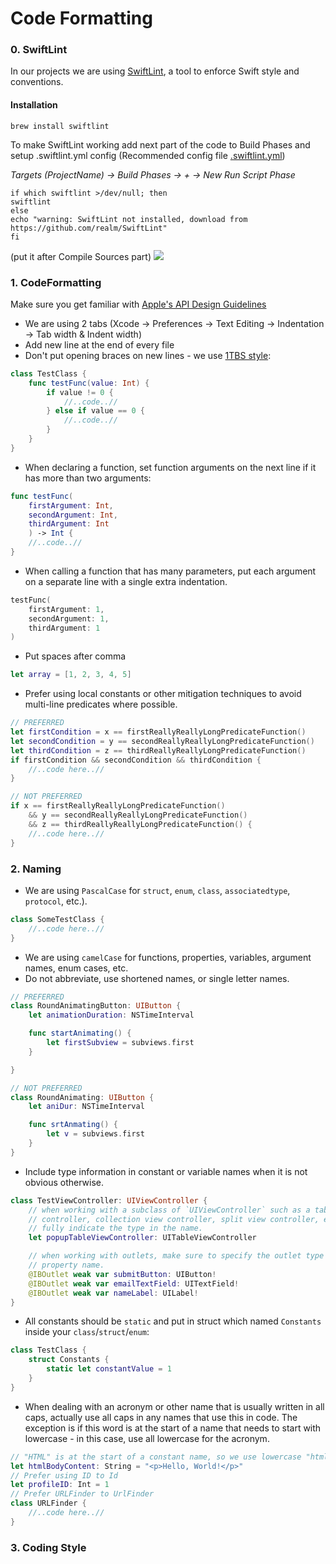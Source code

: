 # Code Formatting

### 0. SwiftLint 
In our projects we are using [SwiftLint](https://github.com/realm/SwiftLint), a tool to enforce Swift style and conventions.

#### Installation
```
brew install swiftlint
```
To make SwiftLint working add next part of the code to Build Phases and setup .swiftlint.yml config (Recommended config file [.swiftlint.yml](https://gist.github.com/romanfurman6/c40443e8b337832bd91beb8fd81ed1aa))

*Targets (ProjectName) -> Build Phases -> + -> New Run Script Phase*

```
if which swiftlint >/dev/null; then
swiftlint
else
echo "warning: SwiftLint not installed, download from https://github.com/realm/SwiftLint"
fi
```
(put it after Compile Sources part)
![](https://image.ibb.co/nErBio/image.png)

### 1. CodeFormatting
Make sure you get familiar with [Apple's API Design Guidelines](https://swift.org/documentation/api-design-guidelines/)
- We are using 2 tabs (Xcode -> Preferences -> Text Editing -> Indentation -> Tab width & Indent width)
- Add new line at the end of every file
- Don't put opening braces on new lines - we use [1TBS style](https://en.m.wikipedia.org/wiki/Indentation_style#1TBS):
```swift
class TestClass {
	func testFunc(value: Int) {
		if value != 0 {
			//..code..//
		} else if value == 0 {
			//..code..//
		}
	}
}
```
- When declaring a function, set function arguments on the next line if it has more than two arguments:
```swift
func testFunc(
	firstArgument: Int, 
	secondArgument: Int, 
	thirdArgument: Int
	) -> Int {
	//..code..//
}
```
- When calling a function that has many parameters, put each argument on a separate line with a single extra indentation.
```swift
testFunc(
	firstArgument: 1,
	secondArgument: 1,
	thirdArgument: 1
)
```
- Put spaces after comma
```swift
let array = [1, 2, 3, 4, 5]
```
- Prefer using local constants or other mitigation techniques to avoid multi-line predicates where possible.
```swift
// PREFERRED
let firstCondition = x == firstReallyReallyLongPredicateFunction()
let secondCondition = y == secondReallyReallyLongPredicateFunction()
let thirdCondition = z == thirdReallyReallyLongPredicateFunction()
if firstCondition && secondCondition && thirdCondition {
    //..code here..//
}

// NOT PREFERRED
if x == firstReallyReallyLongPredicateFunction()
    && y == secondReallyReallyLongPredicateFunction()
    && z == thirdReallyReallyLongPredicateFunction() {
	//..code here..//
}
```
### 2. Naming
- We are using `PascalCase` for `struct`, `enum`, `class`, `associatedtype`, `protocol`, etc.).
```swift
class SomeTestClass {
	//..code here..//
}
```
- We are using `camelCase` for functions, properties, variables, argument names, enum cases, etc.
- Do not abbreviate, use shortened names, or single letter names.
```swift
// PREFERRED
class RoundAnimatingButton: UIButton {
    let animationDuration: NSTimeInterval

    func startAnimating() {
        let firstSubview = subviews.first
    }

}

// NOT PREFERRED
class RoundAnimating: UIButton {
    let aniDur: NSTimeInterval

    func srtAnmating() {
        let v = subviews.first
    }
}
```
- Include type information in constant or variable names when it is not obvious otherwise.
```swift
class TestViewController: UIViewController {
	// when working with a subclass of `UIViewController` such as a table view
	// controller, collection view controller, split view controller, etc.,
	// fully indicate the type in the name.
	let popupTableViewController: UITableViewController

	// when working with outlets, make sure to specify the outlet type in the
	// property name.
	@IBOutlet weak var submitButton: UIButton!
	@IBOutlet weak var emailTextField: UITextField!
	@IBOutlet weak var nameLabel: UILabel!
}
```
- All constants should be `static` and put in struct which named `Constants` inside your `class`/`struct`/`enum`:
```swift
class TestClass {
	struct Constants {
		static let constantValue = 1
	}
}
```
- When dealing with an acronym or other name that is usually written in all caps, actually use all caps in any names that use this in code. The exception is if this word is at the start of a name that needs to start with lowercase - in this case, use all lowercase for the acronym.
```swift
// "HTML" is at the start of a constant name, so we use lowercase "html"
let htmlBodyContent: String = "<p>Hello, World!</p>"
// Prefer using ID to Id
let profileID: Int = 1
// Prefer URLFinder to UrlFinder
class URLFinder {
	//..code here..//
}
```
### 3. Coding Style